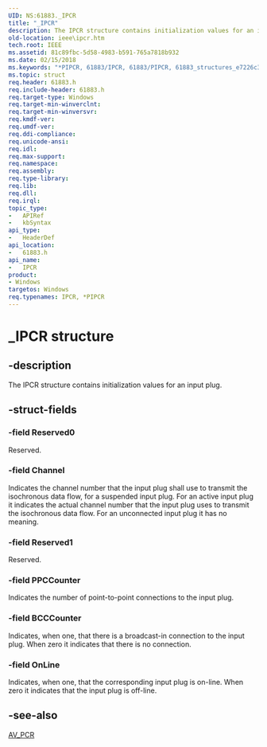 ```yaml
---
UID: NS:61883._IPCR
title: "_IPCR"
description: The IPCR structure contains initialization values for an input plug.
old-location: ieee\ipcr.htm
tech.root: IEEE
ms.assetid: 81c89fbc-5d58-4983-b591-765a7818b932
ms.date: 02/15/2018
ms.keywords: "*PIPCR, 61883/IPCR, 61883/PIPCR, 61883_structures_e7226c37-f3b1-4e57-977a-6fb25c853f19.xml, IEEE.ipcr, IPCR, IPCR structure [Buses], PIPCR, PIPCR structure pointer [Buses], _IPCR"
ms.topic: struct
req.header: 61883.h
req.include-header: 61883.h
req.target-type: Windows
req.target-min-winverclnt: 
req.target-min-winversvr: 
req.kmdf-ver: 
req.umdf-ver: 
req.ddi-compliance: 
req.unicode-ansi: 
req.idl: 
req.max-support: 
req.namespace: 
req.assembly: 
req.type-library: 
req.lib: 
req.dll: 
req.irql: 
topic_type:
-	APIRef
-	kbSyntax
api_type:
-	HeaderDef
api_location:
-	61883.h
api_name:
-	IPCR
product:
- Windows
targetos: Windows
req.typenames: IPCR, *PIPCR
---
```


# _IPCR structure


## -description


The IPCR structure contains initialization values for an input plug. 


## -struct-fields




### -field Reserved0

Reserved. 


### -field Channel

Indicates the channel number that the input plug shall use to transmit the isochronous data flow, for a suspended input plug. For an active input plug it indicates the actual channel number that the input plug uses to transmit the isochronous data flow. For an unconnected input plug it has no meaning.


### -field Reserved1

Reserved. 


### -field PPCCounter

Indicates the number of point-to-point connections to the input plug. 


### -field BCCCounter

Indicates, when one, that there is a broadcast-in connection to the input plug. When zero it indicates that there is no connection. 


### -field OnLine

Indicates, when one, that the corresponding input plug is on-line. When zero it indicates that the input plug is off-line.


## -see-also




<a href="https://msdn.microsoft.com/library/windows/hardware/ff537010">AV_PCR</a>
 

 

